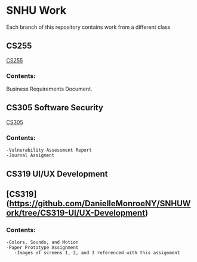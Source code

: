 
# SNHU Work

Each branch of this repository contains work from a different class

## CS255
[CS255](https://github.com/DanielleMonroeNY/SNHUWork/tree/CS255) 
### Contents:
  Business Requirements Document. 

## CS305 Software Security
[CS305](https://github.com/DanielleMonroeNY/SNHUWork/tree/CS305-Software-Security) 

### Contents:
    -Vulnerability Assessment Report
    -Journal Assigment

## CS319 UI/UX Development
## [CS319] (https://github.com/DanielleMonroeNY/SNHUWork/tree/CS319-UI/UX-Development)
### Contents: 
    -Colors, Sounds, and Motion
    -Paper Prototype Assignment
       -Images of screens 1, 2, and 3 referenced with this assignment
